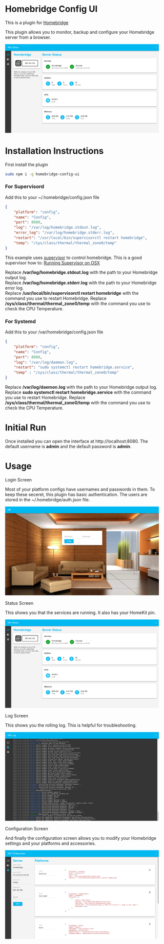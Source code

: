 # Homebridge Config UI

This is a plugin for [Homebridge](https://github.com/nfarina/homebridge)

This plugin allows you to monitor, backup and configure your Homebridge server from a browser.

![Status](status.png)

# Installation Instructions

First install the plugin
```Bash
sudo npm i -g homebridge-config-ui
```

### For Supervisord

Add this to your ~/.homebridge/config.json file
```JSON
{
    "platform": "config",
    "name": "Config",
    "port": 8080,
    "log": "/var/log/homebridge.stdout.log",
    "error_log": "/var/log/homebridge.stderr.log",
    "restart": "/usr/local/bin/supervisorctl restart homebridge",
    "temp": "/sys/class/thermal/thermal_zone0/temp"
}
```

This example uses [supervisor](http://supervisord.org/) to control homebridge. This is a good supervisor how to: [Running Supervisor on OSX](https://nicksergeant.com/running-supervisor-on-os-x/)

Replace <b>/var/log/homebridge.stdout.log</b> with the path to your Homebridge output log.<br />
Replace <b>/var/log/homebridge.stderr.log</b> with the path to your Homebridge error log.<br />
Replace <b>/usr/local/bin/supervisorctl restart homebridge</b> with the command you use to restart Homebridge.
Replace <b>/sys/class/thermal/thermal_zone0/temp</b> with the command you use to check the CPU Temperature.

### For Systemd

Add this to your /var/homebridge/config.json file
```JSON
{
    "platform": "config",
    "name": "Config",
    "port": 8080,
    "log": "/var/log/daemon.log",
    "restart": "sudo systemctl restart homebridge.service",
    "temp" : "/sys/class/thermal/thermal_zone0/temp"
}
```

Replace <b>/var/log/daemon.log</b> with the path to your Homebridge output log.<br />
Replace <b>sudo systemctl restart homebridge.service</b> with the command you use to restart Homebridge.
Replace <b>/sys/class/thermal/thermal_zone0/temp</b> with the command you use to check the CPU Temperature.

# Initial Run

Once installed you can open the interface at http://localhost:8080. The default username is <b>admin</b> and the default password is <b>admin</b>.

# Usage

Login Screen

Most of your platform configs have usernames and passwords in them. To keep these seceret, this plugin has basic authentication. The users are stored in the ~/.homebridge/auth.json file.

![Login](login.png)

Status Screen

This shows you that the services are running. It also has your HomeKit pin.

![Status](status.png)

Log Screen

This shows you the rolling log. This is helpful for troubleshooting.

![Log](log.png)

Configuration Screen

And finally the configuration screen allows you to modify your Homebridge settings and your platforms and accessories.

![Config](config.png)
